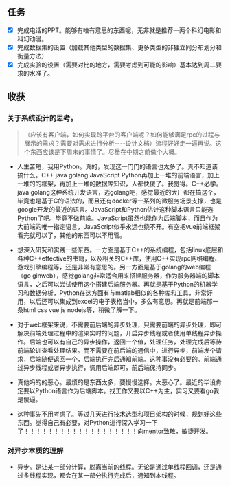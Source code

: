 ## 任务

- [x] 完成电话的PPT。能够有啥有意思的东西呢，无非就是推荐一两个科幻电影和科幻动漫。
- [x] 完成数据集的设置（加载其他类型的数据集、更多类型的非独立同分布划分和衡量方法）
- [x] 完成实验的设置（需要对比的地方，需要考虑到可能的影响）基本达到周二要求的水准了。

## 收获


### 关于系统设计的思考。
> （应该有客户端，如何实现跨平台的客户端呢？如何能够满足rpc的过程与展示的需求？需要对需求进行分析----设计文档）流程好好走一遍再说。这个东西应该是下周末的事情了。尽量在中期之前做个大概。


* 人生苦短，我用Python。真的，发现这一门门的语言也太多了。真不知道该搞什么。C++ java golang JavaScript Python再加上一堆的前端语言，加上一堆的的框架，再加上一堆的数据库知识，人都快傻了。我觉得。C++必学。java golang这种系统开发语言，选golang吧，感觉最近的大厂都在搞这个，毕竟也是基于C的语法的，而且还有docker等一系列的微服务场景支撑，也是google开发的最近的语言。JavaScript和Python估计这种脚本语言只能选Python了吧。毕竟不做前端。JavaScript虽然也能作为后端脚本，而且作为大前端的唯一指定语言，JavaScript似乎永远也绕不开。有空把vue前端框架看完就可以了，其他的东西可以不用管。 
* 想深入研究和实践一些东西。一方面是基于C++的系统编程，包括linux底层和各种C++effective的书籍，以及相关的C++库，使用C++实现rpc网络编程、游戏引擎编程等，还是非常有意思的。另一方面是基于golang的web编程（go ginweb），感觉golang非常适合用来搭建服务器，作为服务器端的脚本语言，之后可以尝试使用这个搭建后端服务器。再就是基于Python的机器学习和数据分析，Python在这方面有与matlab相似的各种库和工具，非常好用，以后还可以集成到excel的电子表格当中，多么有意思。再就是前端那一条html css vue js nodejs等，稍微了解一下。
* 对于web框架来说，不需要前后端的异步处理，只需要前端的异步处理，即可解决前端处理过程中的渲染实时的问题，开启异步线程或者使用单线程异步操作。后端也可以有自己的异步操作，返回一个值，处理任务，处理完成后等待前端轮训查看处理结果。而不需要在前后端的通信中，进行异步，前端发个请求，后端随便返回一个，后端执行完后通知前端。这种事没有必要的。前端通过异步线程或者异步执行，调用后端即可，前后端保持同步。
* 真他吗的的恶心。最烦的是东西太多，要慢慢选择。太恶心了。最近的毕设肯定要以Python语言作为后端脚本。找工作又要以C++为主，实习又要看go我是傻逼。

* 这种事先不用考虑了。等过几天进行技术选型和项目架构的时候，规划好这些东西。觉得自己有必要，对Python进行深入学习一下了！！！！！！！！！！！！！！！！！！！向mentor致敬，敏捷开发。
### 对异步本质的理解
* 异步。是让某一部分计算，脱离当前的线程。无论是通过单线程回调，还是通过多线程实现，都会在某一部分执行完成后，通知到本线程。


